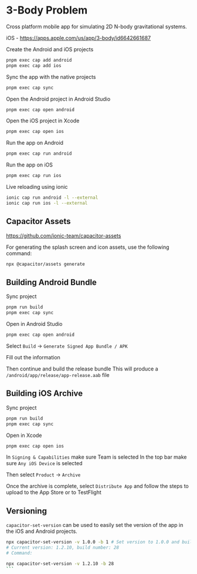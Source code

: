 # 3-Body Problem

Cross platform mobile app for simulating 2D N-body gravitational systems.

iOS - https://apps.apple.com/us/app/3-body/id6642661687

Create the Android and iOS projects

```bash
pnpm exec cap add android
pnpm exec cap add ios
```

Sync the app with the native projects

```bash
pnpm exec cap sync
```

Open the Android project in Android Studio

```bash
pnpm exec cap open android
```

Open the iOS project in Xcode

```bash
pnpm exec cap open ios
```

Run the app on Android

```bash
pnpm exec cap run android
```

Run the app on iOS

```bash
pnpm exec cap run ios
```

Live reloading using ionic

```bash
ionic cap run android -l --external
ionic cap run ios -l --external
```

## Capacitor Assets

https://github.com/ionic-team/capacitor-assets

For generating the splash screen and icon assets, use the following command:

```bash
npx @capacitor/assets generate
```

## Building Android Bundle

Sync project

```bash
pnpm run build
pnpm exec cap sync
```

Open in Android Studio

```bash
pnpm exec cap open android
```

Select `Build` -> `Generate Signed App Bundle / APK`

Fill out the information

Then continue and build the release bundle This will produce a
`/android/app/release/app-release.aab` file

## Building iOS Archive

Sync project

```bash
pnpm run build
pnpm exec cap sync
```

Open in Xcode

```bash
pnpm exec cap open ios
```

In `Signing & Capabilities` make sure Team is selected In the top bar make sure
`Any iOS Device` is selected

Then select `Product` -> `Archive`

Once the archive is complete, select `Distribute App` and follow the steps to
upload to the App Store or to TestFlight

## Versioning

`capacitor-set-version` can be used to easily set the version of the app in the
iOS and Android projects.

````bash
npx capacitor-set-version -v 1.0.0 -b 1 # Set version to 1.0.0 and build number to 1
# Current version: 1.2.10, build number: 28
# Command:

npx capacitor-set-version -v 1.2.10 -b 28
```
````
